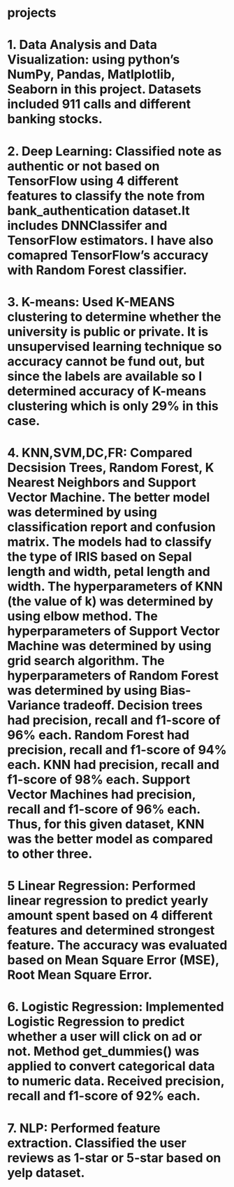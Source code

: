 # projects

# 1. Data Analysis and Data Visualization: using python’s NumPy, Pandas, Matlplotlib, Seaborn in this project.	Datasets included 911 calls and different banking stocks.

# 2. Deep Learning: Classified note as authentic or not based on TensorFlow using 4 different features to classify the note from bank_authentication dataset.It includes DNNClassifer and  TensorFlow estimators.  I have also comapred TensorFlow’s accuracy with Random Forest classifier.

# 3. K-means: Used K-MEANS clustering to determine whether the university is public or private. It is unsupervised learning technique so accuracy cannot be fund out, but since the labels are available so I  determined accuracy of K-means clustering which is only 29% in this case.

# 4. KNN,SVM,DC,FR: Compared Decsision Trees, Random Forest, K Nearest Neighbors and Support Vector Machine. The better model was determined by using classification report and confusion matrix. The models had to classify the type of IRIS based on Sepal length and width, petal length and width. The hyperparameters of KNN (the value of k) was determined by using elbow method. The hyperparameters of Support Vector Machine was determined by using grid search algorithm. The hyperparameters of Random Forest was determined by using Bias-Variance tradeoff. Decision trees had precision, recall and f1-score of 96% each. Random Forest had precision, recall and f1-score of 94% each. KNN had precision, recall and f1-score of 98% each. Support Vector Machines had precision, recall and f1-score of 96% each. Thus, for this given dataset, KNN was the better model as compared to other three.

# 5 Linear Regression: Performed linear regression to predict yearly amount spent based on 4 different features and determined strongest feature. The accuracy was evaluated based on Mean Square Error (MSE), Root Mean Square Error.

# 6. Logistic Regression: Implemented Logistic Regression to predict whether a user will click on ad or not. Method get_dummies() was applied to convert categorical data to numeric data.	Received precision, recall and f1-score of 92% each.

# 7. NLP:  Performed feature extraction.  Classified the user reviews as 1-star or 5-star based on  yelp dataset.
